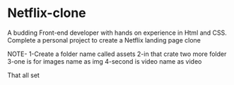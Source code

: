 # Netflix-clone
A budding Front-end developer with hands on experience in Html and CSS. Complete a personal project to create a Netflix landing page clone

NOTE-   1-Create a  folder name called assets
2-in that crate two more folder
3-one is for images name as  img
4-second is video name as video

That all set
